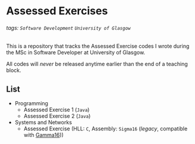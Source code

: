# Assessed Exercises
###### tags: `Software Development` `University of Glasgow`

This is a repository that tracks the Assessed Exercise codes I wrote during the MSc in Software Developer at University of Glasgow.

All codes will *never* be released anytime earlier than the end of a teaching block.

## List

* Programming
  * Assessed Exercise 1 (`Java`)
  * Assessed Exercise 2 (`Java`)
* Systems and Networks
  * Assessed Exercise (HLL: `C`, Assembly: `Sigma16` (*legacy*, compatible with [Gamma16](https://github.com/loyihsu/gamma16/)))
